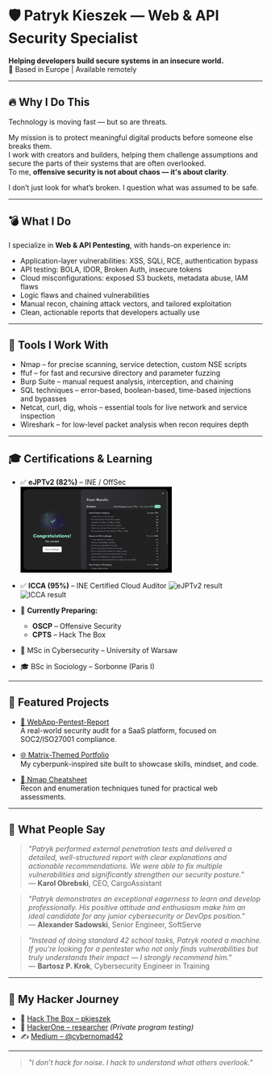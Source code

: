 # 🛡️ Patryk Kieszek — Web & API Security Specialist

**Helping developers build secure systems in an insecure world.**  
📍 Based in Europe | Available remotely

---

## 🔥 Why I Do This

Technology is moving fast — but so are threats.

My mission is to protect meaningful digital products before someone else breaks them.  
I work with creators and builders, helping them challenge assumptions and secure the parts of their systems that are often overlooked.  
To me, **offensive security is not about chaos — it's about clarity**.

I don’t just look for what’s broken. I question what was assumed to be safe.

---

## 💣 What I Do

I specialize in **Web & API Pentesting**, with hands-on experience in:
- Application-layer vulnerabilities: XSS, SQLi, RCE, authentication bypass  
- API testing: BOLA, IDOR, Broken Auth, insecure tokens  
- Cloud misconfigurations: exposed S3 buckets, metadata abuse, IAM flaws  
- Logic flaws and chained vulnerabilities  
- Manual recon, chaining attack vectors, and tailored exploitation  
- Clean, actionable reports that developers actually use

---

## 🧰 Tools I Work With

- Nmap – for precise scanning, service detection, custom NSE scripts  
- ffuf – for fast and recursive directory and parameter fuzzing  
- Burp Suite – manual request analysis, interception, and chaining  
- SQL techniques – error-based, boolean-based, time-based injections and bypasses  
- Netcat, curl, dig, whois – essential tools for live network and service inspection  
- Wireshark – for low-level packet analysis when recon requires depth

---

## 🎓 Certifications & Learning

- ✅ **eJPTv2 (82%)** – INE / OffSec  
  <img src="exam results.png" alt="eJPTv2 result" width="300"/>

- ✅ **ICCA (95%)** – INE Certified Cloud Auditor
  <img src="https://github.com/user-attachments/assets/171f739e-74b2-4d63-8150-9313e7b36380" alt="eJPTv2 result" width="300"/>
  <img src="https://github.com/user-attachments/assets/a9a575b4-89d1-49f3-a10c-8d5692cb9a2e" alt="ICCA result" width="300"/>

- 🎯 **Currently Preparing:**  
  - **OSCP** – Offensive Security  
  - **CPTS** – Hack The Box

- 🏫 MSc in Cybersecurity – University of Warsaw  
- 🎓 BSc in Sociology – Sorbonne (Paris I)

---

## 📂 Featured Projects

- [🔎 WebApp-Pentest-Report](https://github.com/pkieszek/WebApp-Pentest-Report)  
  A real-world security audit for a SaaS platform, focused on SOC2/ISO27001 compliance.

- [🌐 Matrix-Themed Portfolio](https://pkieszek.github.io/portfolio/)  
  My cyberpunk-inspired site built to showcase skills, mindset, and code.

- [📄 Nmap Cheatsheet](https://github.com/pkieszek/nmap-cheatsheet)  
  Recon and enumeration techniques tuned for practical web assessments.

---

## 🌟 What People Say

> *"Patryk performed external penetration tests and delivered a detailed, well-structured report with clear explanations and actionable recommendations. We were able to fix multiple vulnerabilities and significantly strengthen our security posture."*  
> — **Karol Obrebski**, CEO, CargoAssistant

> *"Patryk demonstrates an exceptional eagerness to learn and develop professionally. His positive attitude and enthusiasm make him an ideal candidate for any junior cybersecurity or DevOps position."*  
> — **Alexander Sadowski**, Senior Engineer, SoftServe

> *"Instead of doing standard 42 school tasks, Patryk rooted a machine. If you're looking for a pentester who not only finds vulnerabilities but truly understands their impact — I strongly recommend him."*  
> — **Bartosz P. Krok**, Cybersecurity Engineer in Training

---

## 👣 My Hacker Journey

- 🔐 [Hack The Box – pkieszek](https://app.hackthebox.com/profile/pkieszek)  
- 🐞 [HackerOne – researcher](https://hackerone.com/) *(Private program testing)*  
- ✍️ [Medium – @cybernomad42](https://medium.com/@cybernomad42)

---

> *"I don’t hack for noise. I hack to understand what others overlook."*
